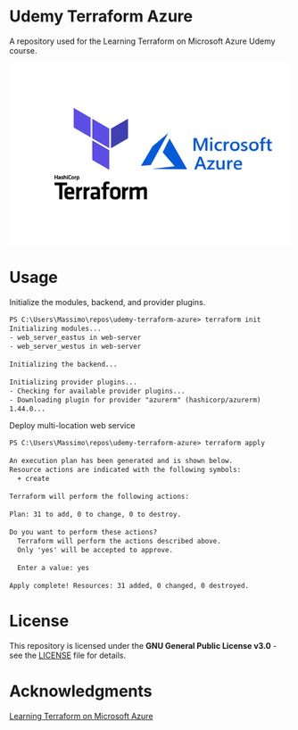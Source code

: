 # Udemy Terraform Azure

A repository used for the Learning Terraform on Microsoft Azure Udemy course.

![terraform](terraform.png)

# Usage

Initialize the modules, backend, and provider plugins.

```
PS C:\Users\Massimo\repos\udemy-terraform-azure> terraform init
Initializing modules...
- web_server_eastus in web-server
- web_server_westus in web-server

Initializing the backend...     

Initializing provider plugins...
- Checking for available provider plugins...
- Downloading plugin for provider "azurerm" (hashicorp/azurerm) 1.44.0...
```

Deploy multi-location web service

```
PS C:\Users\Massimo\repos\udemy-terraform-azure> terraform apply

An execution plan has been generated and is shown below.
Resource actions are indicated with the following symbols:
  + create

Terraform will perform the following actions:

Plan: 31 to add, 0 to change, 0 to destroy.

Do you want to perform these actions?
  Terraform will perform the actions described above.
  Only 'yes' will be accepted to approve.

  Enter a value: yes

Apply complete! Resources: 31 added, 0 changed, 0 destroyed.
```

# License

This repository is licensed under the **GNU General Public License v3.0** - see
the [LICENSE](LICENSE) file for details.

# Acknowledgments

[Learning Terraform on Microsoft Azure](https://www.udemy.com/course/learning-terraform-on-microsoft-azure/)